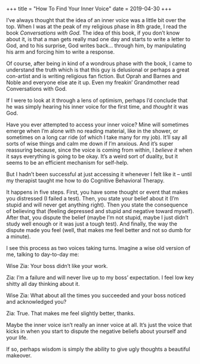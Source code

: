 +++
title = "How To Find Your Inner Voice"
date = 2019-04-30
+++

I’ve always thought that the idea of an inner voice was a little bit over the top. When I was at the peak of my religious phase in 8th grade, I read the book _Conversations with God._ The idea of this book, if you don’t know about it, is that a man gets really mad one day and starts to write a letter to God, and to his surprise, God writes back… through him, by manipulating his arm and forcing him to write a response.

Of course, after being in kind of a wondrous phase with the book, I came to understand the truth which is that this guy is delusional or perhaps a great con-artist and is writing religious fan fiction. But Oprah and Barnes and Noble and everyone else ate it up. Even my freakin’ Grandmother read Conversations with God.

If I were to look at it through a lens of optimism, perhaps I’d conclude that he was simply hearing his inner voice for the first time, and _thought_ it was God. 

Have you ever attempted to access your inner voice? Mine will sometimes emerge when I’m alone with no reading material, like in the shower, or sometimes on a long car ride (of which I take many for my job). It’ll say all sorts of wise things and calm me down if I’m anxious. And it’s super reassuring because, since the voice is coming from within, I _believe it_ when it says everything is going to be okay. It’s a weird sort of duality, but it seems to be an efficient mechanism for self-help.

But I hadn’t been successful at just accessing it whenever I felt like it &#8211; until my therapist taught me how to do Cognitive Behavioral Therapy.

It happens in five steps. First, you have some thought or event that makes you distressed (I failed a test). Then, you state your belief about it (I’m stupid and will never get anything right). Then you state the consequence of believing that (feeling depressed and stupid and negative toward myself). After that, you dispute the belief (maybe I’m not stupid, maybe I just didn’t study well enough or it was just a tough test). And finally, the way the dispute made you feel (well, that makes me feel better and not so dumb for a minute). 

I see this process as two voices taking turns. Imagine a wise old version of me, talking to day-to-day me:

Wise Zia: Your boss didn’t like your work.

Zia: I’m a failure and will never live up to my boss’ expectation. I feel low key shitty all day thinking about it.

Wise Zia: What about all the times you succeeded and your boss noticed and acknowledged you?

Zia: True. That makes me feel slightly better, thanks.

Maybe the inner voice isn’t really an inner voice at all. It’s just the voice that kicks in when you start to dispute the negative beliefs about yourself and your life. 

If so, perhaps wisdom is simply the ability to give ugly thoughts a beautiful makeover.